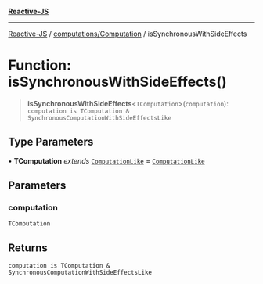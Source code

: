 [**Reactive-JS**](../../../README.md)

***

[Reactive-JS](../../../README.md) / [computations/Computation](../README.md) / isSynchronousWithSideEffects

# Function: isSynchronousWithSideEffects()

> **isSynchronousWithSideEffects**\<`TComputation`\>(`computation`): `computation is TComputation & SynchronousComputationWithSideEffectsLike`

## Type Parameters

• **TComputation** *extends* [`ComputationLike`](../../interfaces/ComputationLike.md) = [`ComputationLike`](../../interfaces/ComputationLike.md)

## Parameters

### computation

`TComputation`

## Returns

`computation is TComputation & SynchronousComputationWithSideEffectsLike`
